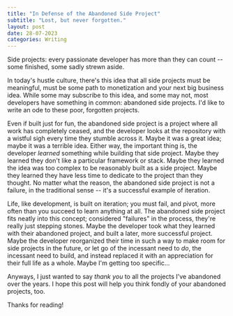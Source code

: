 ```yaml
---
title: "In Defense of the Abandoned Side Project"
subtitle: "Lost, but never forgotten."
layout: post
date: 28-07-2023
categories: Writing
---
```


Side projects: every passionate developer has more than they can count -- some finished, some sadly strewn aside.

In today's hustle culture, there's this idea that all side projects must be meaningful, must be some path to monetization and your next big business idea. While some may subscribe to this idea, and some may not, most developers have something in common: abandoned side projects. I'd like to write an ode to these poor, forgotten projects.

Even if built just for fun, the abandoned side project is a project where all work has completely ceased, and the developer looks at the repository with a wistful sigh every time they stumble across it. Maybe it was a great idea; maybe it was a terrible idea. Either way, the important thing is, the developer _learned_ something while building that side project. Maybe they learned they don't like a particular framework or stack. Maybe they learned the idea was too complex to be reasonably built as a side project. Maybe they learned they have less time to dedicate to the project than they thought. No matter what the reason, the abandoned side project is not a failure, in the traditional sense -- it's a successful example of iteration.

Life, like development, is built on iteration; you must fail, and pivot, more often than you succeed to learn anything at all. The abandoned side project fits neatly into this concept; considered "failures" in the process, they're really just stepping stones. Maybe the developer took what they learned with their abandoned project, and built a later, more successful project. Maybe the developer reorganized their time in such a way to make room for side projects in the future, or let go of the incessant need to _do_, the incessant need to build, and instead replaced it with an appreciation for their full life as a whole. Maybe I'm getting too specific...

Anyways, I just wanted to say _thank you_ to all the projects I've abandoned over the years. I hope this post will help you think fondly of  your abandoned projects, too.

Thanks for reading!